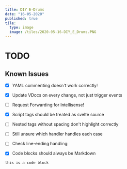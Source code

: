 ```yaml
---
title: DIY E-Drums
date: "16-05-2020"
published: true
tile:
  type: image
  image: /tiles/2020-05-16-DIY_E_Drums.PNG
---
```


# TODO

## Known Issues

- [x] YAML commenting doesn't work correctly!

- [x] Update VDocs on every change, not just trigger events

- [ ] Request Forwarding for Intellisense!

- [x] Script tags should be treated as svelte source

- [ ] Nested tags without spacing don't highlight correctly

- [ ] Still unsure which handler handles each case

- [ ] Check line-ending handling

- [x] Code blocks should always be Markdown

```bash
this is a code block
```
